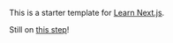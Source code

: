 This is a starter template for [Learn Next.js](https://nextjs.org/learn).

Still on [this step](https://nextjs.org/learn/basics/data-fetching/getstaticprops-details)! 